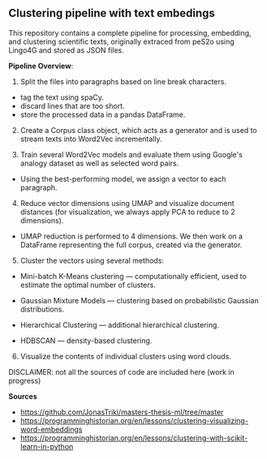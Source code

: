 ## Clustering pipeline with text embedings
This repository contains a complete pipeline for processing, embedding, and clustering scientific texts, originally extraced from peS2o using Lingo4G and stored as JSON files.

**Pipeline Overview**:
1) Split the files into paragraphs based on line break characters.
  * tag the text using spaCy.
  * discard lines that are too short.
  * store the processed data in a pandas DataFrame.

2) Create a Corpus class object, which acts as a generator and is used to stream texts into Word2Vec incrementally.

3) Train several Word2Vec models and evaluate them using Google's analogy dataset as well as selected word pairs.

  * Using the best-performing model, we assign a vector to each paragraph.

4) Reduce vector dimensions using UMAP and visualize document distances (for visualization, we always apply PCA to reduce to 2 dimensions).

  * UMAP reduction is performed to 4 dimensions. We then work on a DataFrame representing the full corpus, created via the generator.

5) Cluster the vectors using several methods:

  * Mini-batch K-Means clustering — computationally efficient, used to estimate the optimal number of clusters.

  * Gaussian Mixture Models — clustering based on probabilistic Gaussian distributions.

  * Hierarchical Clustering — additional hierarchical clustering.

  * HDBSCAN — density-based clustering.

6) Visualize the contents of individual clusters using word clouds.

DISCLAIMER: not all the sources of code are included here (work in progress)

**Sources**
* https://github.com/JonasTriki/masters-thesis-ml/tree/master
* https://programminghistorian.org/en/lessons/clustering-visualizing-word-embeddings
* https://programminghistorian.org/en/lessons/clustering-with-scikit-learn-in-python
